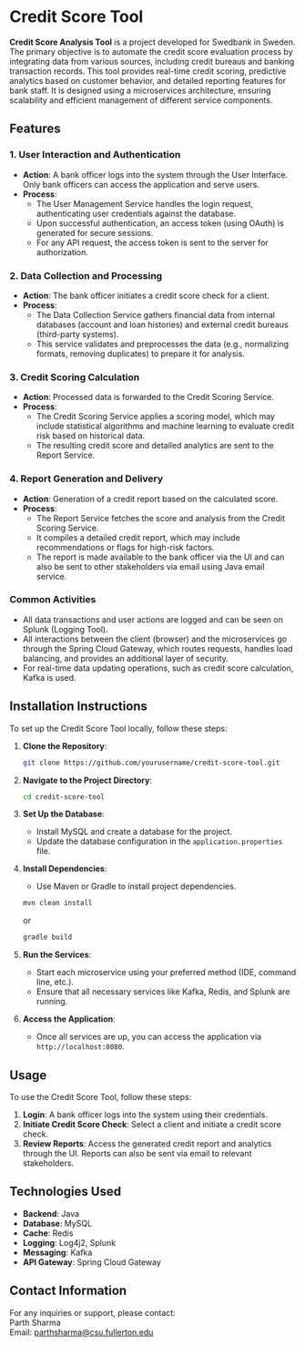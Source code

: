 
# Credit Score Tool

**Credit Score Analysis Tool** is a project developed for Swedbank in Sweden. The primary objective is to automate the credit score evaluation process by integrating data from various sources, including credit bureaus and banking transaction records. This tool provides real-time credit scoring, predictive analytics based on customer behavior, and detailed reporting features for bank staff. It is designed using a microservices architecture, ensuring scalability and efficient management of different service components.

## Features

### 1. User Interaction and Authentication

- **Action**: A bank officer logs into the system through the User Interface. Only bank officers can access the application and serve users.
- **Process**:
  - The User Management Service handles the login request, authenticating user credentials against the database.
  - Upon successful authentication, an access token (using OAuth) is generated for secure sessions.
  - For any API request, the access token is sent to the server for authorization.

### 2. Data Collection and Processing

- **Action**: The bank officer initiates a credit score check for a client.
- **Process**:
  - The Data Collection Service gathers financial data from internal databases (account and loan histories) and external credit bureaus (third-party systems).
  - This service validates and preprocesses the data (e.g., normalizing formats, removing duplicates) to prepare it for analysis.

### 3. Credit Scoring Calculation

- **Action**: Processed data is forwarded to the Credit Scoring Service.
- **Process**:
  - The Credit Scoring Service applies a scoring model, which may include statistical algorithms and machine learning to evaluate credit risk based on historical data.
  - The resulting credit score and detailed analytics are sent to the Report Service.

### 4. Report Generation and Delivery

- **Action**: Generation of a credit report based on the calculated score.
- **Process**:
  - The Report Service fetches the score and analysis from the Credit Scoring Service.
  - It compiles a detailed credit report, which may include recommendations or flags for high-risk factors.
  - The report is made available to the bank officer via the UI and can also be sent to other stakeholders via email using Java email service.

### Common Activities

- All data transactions and user actions are logged and can be seen on Splunk (Logging Tool).
- All interactions between the client (browser) and the microservices go through the Spring Cloud Gateway, which routes requests, handles load balancing, and provides an additional layer of security.
- For real-time data updating operations, such as credit score calculation, Kafka is used.

## Installation Instructions

To set up the Credit Score Tool locally, follow these steps:

1. **Clone the Repository**:
   ```bash
   git clone https://github.com/yourusername/credit-score-tool.git
   ```
2. **Navigate to the Project Directory**:
   ```bash
   cd credit-score-tool
   ```
3. **Set Up the Database**:

   - Install MySQL and create a database for the project.
   - Update the database configuration in the `application.properties` file.

4. **Install Dependencies**:

   - Use Maven or Gradle to install project dependencies.

   ```bash
   mvn clean install
   ```

   or

   ```bash
   gradle build
   ```

5. **Run the Services**:

   - Start each microservice using your preferred method (IDE, command line, etc.).
   - Ensure that all necessary services like Kafka, Redis, and Splunk are running.

6. **Access the Application**:
   - Once all services are up, you can access the application via `http://localhost:8080`.

## Usage

To use the Credit Score Tool, follow these steps:

1. **Login**: A bank officer logs into the system using their credentials.
2. **Initiate Credit Score Check**: Select a client and initiate a credit score check.
3. **Review Reports**: Access the generated credit report and analytics through the UI. Reports can also be sent via email to relevant stakeholders.

## Technologies Used

- **Backend**: Java
- **Database**: MySQL
- **Cache**: Redis
- **Logging**: Log4j2, Splunk
- **Messaging**: Kafka
- **API Gateway**: Spring Cloud Gateway

## Contact Information

For any inquiries or support, please contact:  
Parth Sharma  
Email: [parthsharma@csu.fullerton.edu](mailto:parthsharma@csu.fullerton.edu)
